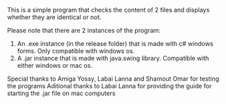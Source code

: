 This is a simple program that checks the content of 2 files
and displays whether they are identical or not.

Please note that there are 2 instances of the program:
1) An .exe instance (in the release folder) that is made with c# windows forms.
   Only compatible with windows os.
2) A .jar instance that is made with java.swing library.
  Compatible with either windows or mac os.

Special thanks to Amiga Yossy, Labai Lanna and Shamout Omar for testing the programs
Aditional thanks to Labai Lanna for providing the guide for starting the .jar file on mac computers
